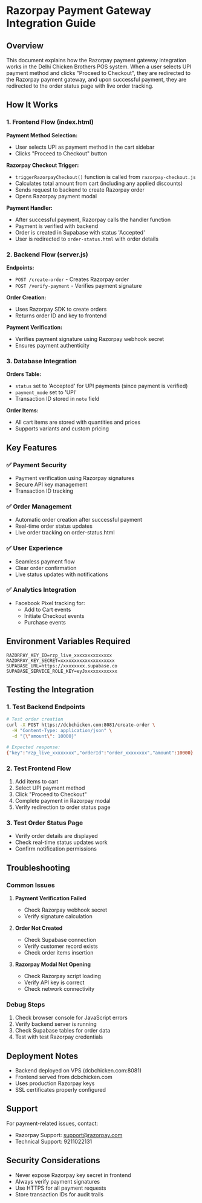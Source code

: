 # Razorpay Payment Gateway Integration Guide

## Overview

This document explains how the Razorpay payment gateway integration works in the Delhi Chicken Brothers POS system. When a user selects UPI payment method and clicks "Proceed to Checkout", they are redirected to the Razorpay payment gateway, and upon successful payment, they are redirected to the order status page with live order tracking.

## How It Works

### 1. Frontend Flow (index.html)

**Payment Method Selection:**
- User selects UPI as payment method in the cart sidebar
- Clicks "Proceed to Checkout" button

**Razorpay Checkout Trigger:**
- `triggerRazorpayCheckout()` function is called from `razorpay-checkout.js`
- Calculates total amount from cart (including any applied discounts)
- Sends request to backend to create Razorpay order
- Opens Razorpay payment modal

**Payment Handler:**
- After successful payment, Razorpay calls the handler function
- Payment is verified with backend
- Order is created in Supabase with status 'Accepted'
- User is redirected to `order-status.html` with order details

### 2. Backend Flow (server.js)

**Endpoints:**
- `POST /create-order` - Creates Razorpay order
- `POST /verify-payment` - Verifies payment signature

**Order Creation:**
- Uses Razorpay SDK to create orders
- Returns order ID and key to frontend

**Payment Verification:**
- Verifies payment signature using Razorpay webhook secret
- Ensures payment authenticity

### 3. Database Integration

**Orders Table:**
- `status` set to 'Accepted' for UPI payments (since payment is verified)
- `payment_mode` set to 'UPI'
- Transaction ID stored in `note` field

**Order Items:**
- All cart items are stored with quantities and prices
- Supports variants and custom pricing

## Key Features

### ✅ Payment Security
- Payment verification using Razorpay signatures
- Secure API key management
- Transaction ID tracking

### ✅ Order Management
- Automatic order creation after successful payment
- Real-time order status updates
- Live order tracking on order-status.html

### ✅ User Experience
- Seamless payment flow
- Clear order confirmation
- Live status updates with notifications

### ✅ Analytics Integration
- Facebook Pixel tracking for:
  - Add to Cart events
  - Initiate Checkout events
  - Purchase events

## Environment Variables Required

```env
RAZORPAY_KEY_ID=rzp_live_xxxxxxxxxxxxxx
RAZORPAY_KEY_SECRET=xxxxxxxxxxxxxxxxxxxx
SUPABASE_URL=https://xxxxxxxx.supabase.co
SUPABASE_SERVICE_ROLE_KEY=eyJxxxxxxxxxxxx
```

## Testing the Integration

### 1. Test Backend Endpoints
```bash
# Test order creation
curl -X POST https://dcbchicken.com:8081/create-order \
  -H "Content-Type: application/json" \
  -d "{\"amount\": 10000}"

# Expected response:
{"key":"rzp_live_xxxxxxxx","orderId":"order_xxxxxxxx","amount":10000}
```

### 2. Test Frontend Flow
1. Add items to cart
2. Select UPI payment method
3. Click "Proceed to Checkout"
4. Complete payment in Razorpay modal
5. Verify redirection to order status page

### 3. Test Order Status Page
- Verify order details are displayed
- Check real-time status updates work
- Confirm notification permissions

## Troubleshooting

### Common Issues

1. **Payment Verification Failed**
   - Check Razorpay webhook secret
   - Verify signature calculation

2. **Order Not Created**
   - Check Supabase connection
   - Verify customer record exists
   - Check order items insertion

3. **Razorpay Modal Not Opening**
   - Check Razorpay script loading
   - Verify API key is correct
   - Check network connectivity

### Debug Steps

1. Check browser console for JavaScript errors
2. Verify backend server is running
3. Check Supabase tables for order data
4. Test with test Razorpay credentials

## Deployment Notes

- Backend deployed on VPS (dcbchicken.com:8081)
- Frontend served from dcbchicken.com
- Uses production Razorpay keys
- SSL certificates properly configured

## Support

For payment-related issues, contact:
- Razorpay Support: support@razorpay.com
- Technical Support: 9211022131

## Security Considerations

- Never expose Razorpay key secret in frontend
- Always verify payment signatures
- Use HTTPS for all payment requests
- Store transaction IDs for audit trails
